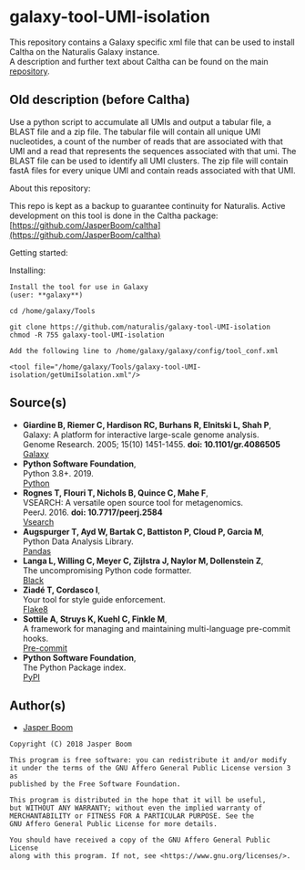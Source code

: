 # galaxy-tool-UMI-isolation
This repository contains a Galaxy specific xml file that can be used to install
Caltha on the Naturalis Galaxy instance.  
A description and further text about Caltha can be found on the
main [repository](https://github.com/JasperBoom/caltha).  

## Old description (before Caltha)
Use a python script to accumulate all UMIs and output a tabular file, a BLAST
file and a zip file. The tabular file will contain all unique UMI nucleotides,
a count of the number of reads that are associated with that UMI and a read
that represents the sequences associated with that umi. The BLAST file can be
used to identify all UMI clusters. The zip file will contain fastA files for
every unique UMI and contain reads associated with
that UMI.

About this repository:

This repo is kept as a backup to guarantee continuity for Naturalis.
Active development on this tool is done in the Caltha package:
[https://github.com/JasperBoom/caltha](https://github.com/JasperBoom/caltha)

Getting started:

Installing:

```
Install the tool for use in Galaxy  
(user: **galaxy**)  

cd /home/galaxy/Tools

git clone https://github.com/naturalis/galaxy-tool-UMI-isolation
chmod -R 755 galaxy-tool-UMI-isolation

Add the following line to /home/galaxy/galaxy/config/tool_conf.xml

<tool file="/home/galaxy/Tools/galaxy-tool-UMI-isolation/getUmiIsolation.xml"/>
```

## Source(s)
* __Giardine B, Riemer C, Hardison RC, Burhans R, Elnitski L, Shah P__,  
  Galaxy: A platform for interactive large-scale genome analysis.  
  Genome Research. 2005; 15(10) 1451-1455. __doi: 10.1101/gr.4086505__  
  [Galaxy](https://www.galaxyproject.org/)
* __Python Software Foundation__,  
  Python 3.8+. 2019.  
  [Python](https://www.python.org/)
* __Rognes T, Flouri T, Nichols B, Quince C, Mahe F__,  
  VSEARCH: A versatile open source tool for metagenomics.  
  PeerJ. 2016. __doi: 10.7717/peerj.2584__  
  [Vsearch](https://github.com/torognes/vsearch)
* __Augspurger T, Ayd W, Bartak C, Battiston P, Cloud P, Garcia M__,  
  Python Data Analysis Library.  
  [Pandas](https://pandas.pydata.org/)
* __Langa L, Willing C, Meyer C, Zijlstra J, Naylor M, Dollenstein Z__,  
  The uncompromising Python code formatter.  
  [Black](https://black.readthedocs.io/en/stable/)
* __Ziadé T, Cordasco I__,  
  Your tool for style guide enforcement.  
  [Flake8](http://flake8.pycqa.org/en/latest/index.html)
* __Sottile A, Struys K, Kuehl C, Finkle M__,  
  A framework for managing and maintaining multi-language pre-commit hooks.  
  [Pre-commit](https://pre-commit.com/)
* __Python Software Foundation__,  
  The Python Package index.  
  [PyPI](https://pypi.org/)

## Author(s)
* [Jasper Boom](https://github.com/JasperBoom)

```
Copyright (C) 2018 Jasper Boom

This program is free software: you can redistribute it and/or modify
it under the terms of the GNU Affero General Public License version 3 as
published by the Free Software Foundation.

This program is distributed in the hope that it will be useful,
but WITHOUT ANY WARRANTY; without even the implied warranty of
MERCHANTABILITY or FITNESS FOR A PARTICULAR PURPOSE. See the
GNU Affero General Public License for more details.

You should have received a copy of the GNU Affero General Public License
along with this program. If not, see <https://www.gnu.org/licenses/>.
```
